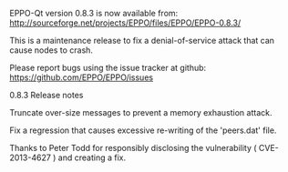 EPPO-Qt version 0.8.3 is now available from:
  http://sourceforge.net/projects/EPPO/files/EPPO/EPPO-0.8.3/

This is a maintenance release to fix a denial-of-service attack that
can cause nodes to crash.

Please report bugs using the issue tracker at github:
  https://github.com/EPPO/EPPO/issues

0.8.3 Release notes

Truncate over-size messages to prevent a memory exhaustion attack.

Fix a regression that causes excessive re-writing of the 'peers.dat' file.


Thanks to Peter Todd for responsibly disclosing the vulnerability
( CVE-2013-4627 ) and creating a fix.
